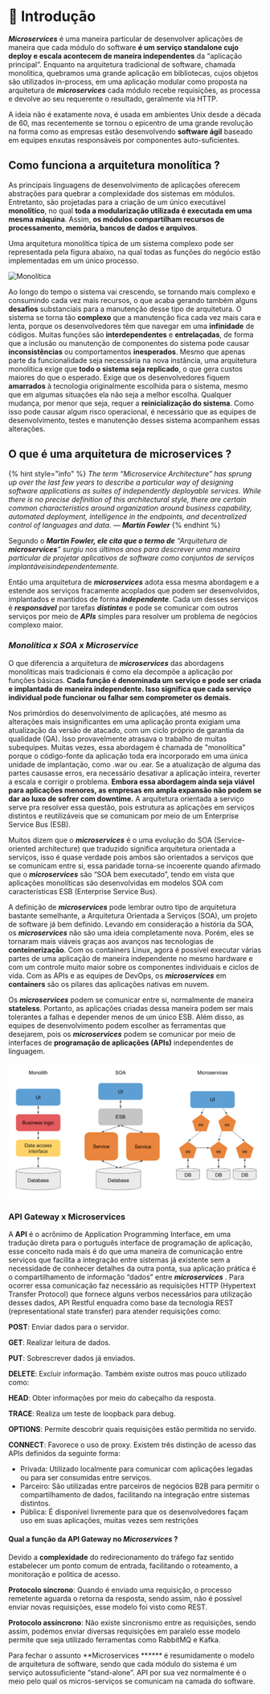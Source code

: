 # 📗 Introdução

_**Microservices**_ é uma maneira particular de desenvolver aplicações de maneira que cada módulo do software **é um serviço standalone cujo deploy e escala acontecem de maneira independentes** da “aplicação principal”. Enquanto na arquitetura tradicional de software, chamada monolítica, quebramos uma grande aplicação em bibliotecas, cujos objetos são utilizados in-process, em uma aplicação modular como proposta na arquitetura de _**microservices**_ cada módulo recebe requisições, as processa e devolve ao seu requerente o resultado, geralmente via HTTP.

A ideia não é exatamente nova, é usada em ambientes Unix desde a década de 60, mas recentemente se tornou o epicentro de uma grande revolução na forma como as empresas estão desenvolvendo **software ágil** baseado em equipes enxutas responsáveis por componentes auto-suficientes.

## **Como funciona a arquitetura monolítica ?**

As principais linguagens de desenvolvimento de aplicações oferecem abstrações para quebrar a complexidade dos sistemas em módulos. Entretanto, são projetadas para a criação de um único executável **monolítico**, no qual **toda a modularização utilizada é executada em uma mesma máquina**. Assim, **os módulos compartilham recursos de processamento, memória, bancos de dados e arquivos**.&#x20;

Uma arquitetura monolítica típica de um sistema complexo pode ser representada pela figura abaixo, na qual todas as funções do negócio estão implementadas em um único processo.&#x20;

![Monolítica](http://www.opus-software.com.br/wp-content/uploads/2017/02/micro-servicos-arquitetura-monolitica.png)

Ao longo do tempo o sistema vai crescendo, se tornando mais complexo e consumindo cada vez mais recursos, o que acaba gerando também alguns **desafios** substanciais para a manutenção desse tipo de arquitetura. O sistema se torna tão **complexo** que a manutenção fica cada vez mais cara e lenta, porque os desenvolvedores têm que navegar em uma **infinidade** de códigos. Muitas funções são **interdependentes** e **entrelaçadas**, de forma que a inclusão ou manutenção de componentes do sistema pode causar **inconsistências** ou comportamentos **inesperados**. Mesmo que apenas parte da funcionalidade seja necessária na nova instância, uma arquitetura monolítica exige que **todo o sistema seja replicado**, o que gera custos maiores do que o esperado.  Exige que os desenvolvedores fiquem **amarrados** à tecnologia originalmente escolhida para o sistema, mesmo que em algumas situações ela não seja a melhor escolha. Qualquer mudança, por menor que seja, requer a **reinicialização do sistema**. Como isso pode causar algum risco operacional, é necessário que as equipes de desenvolvimento, testes e manutenção desses sistema acompanhem essas alterações. &#x20;

## O que é uma arquitetura de microservices ? <a href="#0314" id="0314"></a>

{% hint style="info" %}
_The term “Microservice Architecture” has sprung up over the last few years to describe a particular way of designing software applications as suites of independently deployable services. While there is no precise definition of this architectural style, there are certain common characteristics around organization around business capability, automated deployment, intelligence in the endpoints, and decentralized control of languages and data. — **Martin Fowler**_
{% endhint %}

Segundo o _**Martin Fowler, ele cita que o termo de** “Arquitetura de **microservices**” surgiu nos últimos anos para descrever uma maneira particular de projetar aplicativos de software como conjuntos de serviços implantáveis ​​independentemente._

Então uma arquitetura de _**microservices**_ adota essa mesma abordagem e a estende aos serviços fracamente acoplados que podem ser desenvolvidos, implantados e mantidos de forma _**independente**_. Cada um desses serviços é _**responsável**_ por tarefas _**distintas**_ e pode se comunicar com outros serviços por meio de _**APIs**_ simples para resolver um problema de negócios complexo maior.

### _Monolítica x SOA x Microservice_

O que diferencia a arquitetura de _**microservices**_ das abordagens monolíticas mais tradicionais é como ela decompõe a aplicação por funções básicas. **Cada função é denominada um serviço e pode ser criada e implantada de maneira independente. Isso significa que cada serviço individual pode funcionar ou falhar sem comprometer os demais.**

Nos primórdios do desenvolvimento de aplicações, até mesmo as alterações mais insignificantes em uma aplicação pronta exigiam uma atualização da versão de atacado, com um ciclo próprio de garantia da qualidade (QA). Isso provavelmente atrasava o trabalho de muitas subequipes. Muitas vezes, essa abordagem é chamada de "monolítica" porque o código-fonte da aplicação toda era incorporado em uma única unidade de implantação, como .war ou .ear. Se a atualização de alguma das partes causasse erros, era necessário desativar a aplicação inteira, reverter a escala e corrigir o problema. **Embora essa abordagem ainda seja viável para aplicações menores, as empresas em ampla expansão não podem se dar ao luxo de sofrer com downtime.** A arquitetura orientada a serviço serve pra resolver essa questão, pois estrutura as aplicações em serviços distintos e reutilizáveis que se comunicam por meio de um Enterprise Service Bus (ESB).

Muitos dizem que o _**microservices**_ é o uma evolução do SOA (Service-oriented architecture) que traduzido significa arquitetura orientada a serviços, isso é quase verdade pois ambos são orientados a serviços que se comunicam entre si, essa paridade torna-se incoerente quando afirmado que o _**microservices**_  são “SOA bem executado”, tendo em vista que aplicações monolíticas são desenvolvidas em modelos SOA com características ESB (Enterprise Service Bus).

A definição de _**microservices**_ pode lembrar outro tipo de arquitetura bastante semelhante, a Arquitetura Orientada a Serviços (SOA), um projeto de software já bem definido. Levando em consideração a história da SOA, os _**microservices**_ não são uma ideia completamente nova. Porém, eles se tornaram mais viáveis graças aos avanços nas tecnologias de **conteinerização**. Com os containers Linux, agora é possível executar várias partes de uma aplicação de maneira independente no mesmo hardware e com um controle muito maior sobre os componentes individuais e ciclos de vida. Com as APIs e as equipes de DevOps, os _**microservices**_ em **containers** são os pilares das aplicações nativas em nuvem.

Os _**microservices**_ podem se comunicar entre si, normalmente de maneira **stateless**. Portanto, as aplicações criadas dessa maneira podem ser mais tolerantes a falhas e depender menos de um único ESB. Além disso, as equipes de desenvolvimento podem escolher as ferramentas que desejarem, pois os _**microservices**_ podem se comunicar por meio de interfaces de **programação de aplicações (APIs)** independentes de linguagem.

![Diagrama Arquitetura](.gitbook/assets/image.png)

### API Gateway x Microservices

A **API** é o acrônimo de Application Programming Interface, em uma tradução direta para o português interface de programação de aplicação, esse conceito nada mais é do que uma maneira de comunicação entre serviços que facilita a integração entre sistemas já existente sem a necessidade de conhecer detalhes da outra ponta, sua aplicação prática é o compartilhamento de informação “dados” entre _**microservices**_ . Para ocorrer essa comunicação faz necessário as requisições HTTP (Hypertext Transfer Protocol) que fornece alguns verbos necessários para utilização desses dados, API Restful enquadra como base da tecnologia REST (representational state transfer) para atender requisições como:&#x20;

**POST**: Enviar dados para o servidor.&#x20;

**GET**: Realizar leitura de dados.&#x20;

**PUT**: Sobrescrever dados já enviados.&#x20;

**DELETE**: Excluir informação. Também existe outros mas pouco utilizado como:&#x20;

**HEAD**: Obter informações por meio do cabeçalho da resposta.&#x20;

**TRACE**: Realiza um teste de loopback para debug.&#x20;

**OPTIONS**: Permite descobrir quais requisições estão permitida no servido.&#x20;

**CONNECT**: Favorece o uso de proxy. Existem três distinção de acesso das APIs definidos da seguinte forma:&#x20;

* Privada: Utilizado localmente para comunicar com aplicações legadas ou para ser consumidas entre serviços.&#x20;
* Parceiro: São utilizadas entre parceiros de negócios B2B para permitir o compartilhamento de dados, facilitando na integração entre sistemas distintos.
* Pública: É disponível livremente para que os desenvolvedores façam uso em suas aplicações, muitas vezes sem restrições

#### Qual a função da API Gateway no _M**icroservices**_ ?

Devido a **complexidade** do redirecionamento do tráfego faz sentido estabelecer um ponto comum de entrada, facilitando o roteamento, a monitoração e politica de acesso.

**Protocolo síncrono**: Quando é enviado uma requisição, o processo remetente aguarda o retorna da resposta, sendo assim, não é possível enviar novas requisições, esse modelo foi visto como REST.&#x20;

**Protocolo assíncrono**: Não existe sincronismo entre as requisições, sendo assim, podemos enviar diversas requisições em paralelo esse modelo permite que seja utilizado ferramentas como RabbitMQ e Kafka.&#x20;

Para fechar o assunto **Microservices **_****_ é resumidamente o modelo de arquitetura de software, sendo que cada módulo do sistema é um serviço autossuficiente “stand-alone”. API por sua vez normalmente é o meio pelo qual os micros-serviços se comunicam na camada do software.
